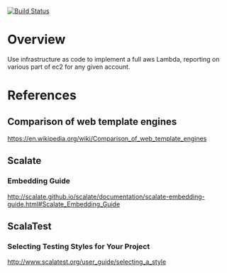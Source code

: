 [![Build Status](https://travis-ci.org/billyjf/aws_lambda_scala_ec2_reports.svg?branch=master)](https://travis-ci.org/billyjf/aws_lambda_scala_ec2_reports)

# Overview
Use infrastructure as code to implement a full aws Lambda, reporting on various part of ec2 for any given account.

# References

## Comparison of web template engines
https://en.wikipedia.org/wiki/Comparison_of_web_template_engines

## Scalate

### Embedding Guide
http://scalate.github.io/scalate/documentation/scalate-embedding-guide.html#Scalate_Embedding_Guide

## ScalaTest

### Selecting Testing Styles for Your Project
http://www.scalatest.org/user_guide/selecting_a_style